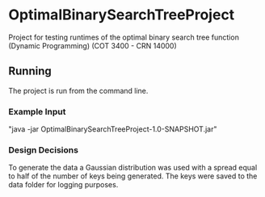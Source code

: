 # OptimalBinarySearchTreeProject
Project for testing runtimes of the optimal binary search tree function (Dynamic Programming) (COT 3400 - CRN 14000)

## Running
The project is run from the command line.

### Example Input
"java -jar OptimalBinarySearchTreeProject-1.0-SNAPSHOT.jar"

### Design Decisions
To generate the data a Gaussian distribution was used with a spread equal to half of the number of keys being generated. The keys were saved to the data folder for logging purposes.
